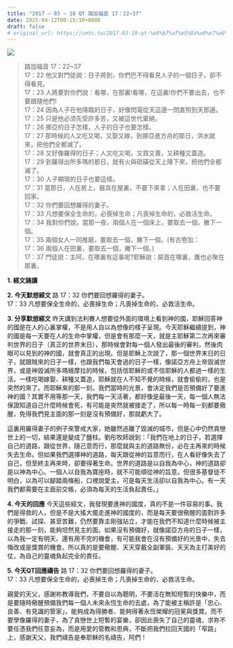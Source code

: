 ```yaml
---
title: "2017 – 03 – 18 QT 路加福音 17：22~37"
date: 2025-04-12T00:15:10+0800
draft: false
# original_url: https://cmtc.tw/2017-03-18-qt-%e8%b7%af%e5%8a%a0%e7%a6%8f%e9%9f%b3-17%ef%bc%9a2237
---
```


![](/images/qt.jpg)
> 路加福音 17：22\~37  
> 17：22 他又對門徒說：日子將到，你們巴不得看見人子的一個日子，卻不得看見。  
> 17：23 人將要對你們說：看哪，在那裏!看哪，在這裏!你們不要出去，也不要跟隨他們!  
> 17：24 因為人子在他降臨的日子，好像閃電從天這邊一閃直照到天那邊。  
> 17：25 只是他必須先受許多苦，又被這世代棄絕。  
> 17：26 挪亞的日子怎樣，人子的日子也要怎樣。  
> 17：27 那時候的人又吃又喝，又娶又嫁，到挪亞進方舟的那日，洪水就來，把他們全都滅了。  
> 17：28 又好像羅得的日子；人又吃又喝，又買又賣，又耕種又蓋造。  
> 17：29 到羅得出所多瑪的那日，就有火與硫磺從天上降下來，把他們全都滅了。  
> 17：30 人子顯現的日子也要這樣。  
> 17：31 當那日，人在房上，器具在屋裏，不要下來拿；人在田裏，也不要回家。  
> 17：32 你們要回想羅得的妻子。  
> 17：33 凡想要保全生命的，必喪掉生命；凡喪掉生命的，必救活生命。  
> 17：34 我對你們說，當那一夜，兩個人在一個床上，要取去一個，撇下一個。  
> 17：35 兩個女人一同推磨，要取去一個，撇下一個。(有古卷加：  
> 17：36 兩個人在田裏，要取去一個，撇下一個。)  
> 17：37 門徒說：主阿，在哪裏有這事呢?耶穌說：屍首在哪裏，鷹也必聚在那裏。

**1.  經文誦讀**

**2.  今天默想經文**
路 17：32 你們要回想羅得的妻子。  
17：33 凡想要保全生命的，必喪掉生命；凡喪掉生命的，必救活生命。

**3. 分享默想經文**
昨天講到法利賽人想要從外面的環境上看到神的國，耶穌回答神的國是在人的心裏掌權，不是用人自以為想像的樣子呈現。今天耶穌繼續提到，神的國是每一天要在人的生命中掌權，但是會有那麼一天，就是主耶穌第二次再來審判世界的日子（真正的世界末日），那時候會對每一個人發出最後的審判，然後肉眼可以見到的神的國，就會真正的出現。但是耶穌上次說了，那一個世界末日的日子，就跟賊來的日子一樣，也跟我們每天會過的日子一樣，像諾亞方舟上帝毀滅世界，或是神毀滅所多瑪蛾摩拉的時候，包括信耶穌的或不信耶穌的人都過一樣的生活，一樣吃喝嫁娶、耕種又蓋造，耶穌就在人不知不覺的時候，就會偷偷的，也是突然的來了。而耶穌來的那一刻，我們當時的光景，會決定我們是否預備好了要進神的國？其實不用等那一天，我們每一天活著，都好像是最後一天，每一個人無法保證知道自己什麼時候會死，有可能是突然就被接走了，所以每一時每一刻都要儆醒，免得我們見主面的那一刻是沒有預備好，那就虧大了。

這裏用羅得妻子的例子來警戒大家，她雖然逃離了毀滅的城市，但是心中仍然貪戀世上的一切，結果還是變成了鹽柱。劉彤牧師說到：「我們在地上的日子，若選擇自己的道路，跟從世界，隨己意而行，那麼就與主的道路無份，必在主再來的時候失去生命。但如果我們選擇神的道路，每天跟從神的旨意而行，在人看好像失去了自己，但至終主再來時，卻要得著生命。世界的道路是以自我為中心，神的道路卻是以神為中心。一個人以自我為寶座時，就不可能順從神的旨意。但很多基督徒不明白，以為可以腳踏兩條船，口裡說愛主，可是每天生活卻以自我為中心。有一天我們都需要在主面前交帳，必須為每天的生活負起責任。」

**4. 今天的回應**
今天這些經文，我發現要進神的國度，真的不是一件容易的事。我們是得救的人，但是不是大搖大擺走進神的國度的，而是每天要很儆醒的面對許多的爭戰、試探、甚至苦難，仍然要靠主剛強站立，才能在我們不知道什麼時候被主接走的那一刻，能夠坦然見主的面。如果沒有預備好，就像諾亞方舟的日子一樣，以為我一定有明天、還有用不完的機會，有可能我會在沒有預備好的光景中，失去悔改或是獎賞的機會。所以真的是要儆醒、天天穿戴全副軍裝、天天為主打美好的仗，為自己的靈魂負起完全的責任。

**5. 今天QT回應禱告**
路 17：32 你們要回想羅得的妻子。  
17：33 凡想要保全生命的，必喪掉生命；凡喪掉生命的，必救活生命。

親愛的天父，感謝祢教導我們，不要自以為聰明，不要活在無知短暫的快樂中，而是要隨時儆醒預備我們每一個人未來永恆生命的去處，為了能被主稱許是「忠心、良善、有見識的管家」，能夠成為得勝者、能夠得著永恆榮耀的冠冕與獎賞。而不要學像羅得的妻子，為了貪戀世上短暫的宴樂，卻因此喪失了自己的靈魂，求祢不要任憑我們任意妄為，而是用愛的管教和恩典，不斷把我們拉回天國的「窄路」上，感謝天父，我們禱告是奉耶穌的名禱告，阿們！
